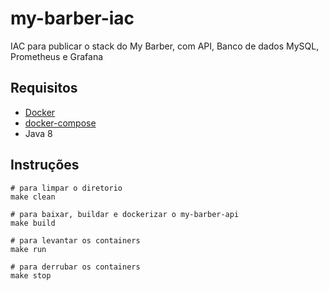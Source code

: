 # my-barber-iac

IAC para publicar o stack do My Barber, com API, Banco de dados MySQL, Prometheus e Grafana


## Requisitos
 - [Docker](https://docs.docker.com/engine/install/ubuntu/)
 - [docker-compose](https://docs.docker.com/compose/install)
 - Java 8


## Instruções 

```
# para limpar o diretorio
make clean

# para baixar, buildar e dockerizar o my-barber-api
make build

# para levantar os containers
make run

# para derrubar os containers
make stop

```

